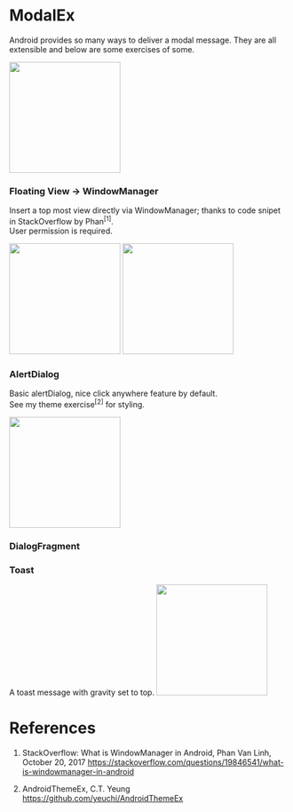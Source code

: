 # ModalEx

Android provides so many ways to deliver a modal message.
They are all extensible and below are some exercises of some.

<img width="200" src="https://user-images.githubusercontent.com/1282659/107152036-65f50a00-692b-11eb-83f1-6747fb92f737.png">

### Floating View -> WindowManager

Insert a top most view directly via WindowManager; thanks to code snipet in StackOverflow by Phan<sup>[1]</sup>.  \
User permission is required.

<img width="200" src="https://user-images.githubusercontent.com/1282659/107150765-24f9f700-6925-11eb-8b84-0afda601c856.png"> <img width="200" src="https://user-images.githubusercontent.com/1282659/107150767-262b2400-6925-11eb-8702-17f9ca14ce34.png">

### AlertDialog

Basic alertDialog, nice click anywhere feature by default.  
See my theme exercise<sup>[2]</sup> for styling.  

<img width="200" src="https://user-images.githubusercontent.com/1282659/107152033-655c7380-692b-11eb-83ca-faef7bbd01a1.png"> 

### DialogFragment

### Toast

A toast message with gravity set to top.
<img width="200" src="https://user-images.githubusercontent.com/1282659/107152371-18799c80-692d-11eb-9c8d-ce62d04b1eba.png">


# References

1. StackOverflow: What is WindowManager in Android, Phan Van Linh, October 20, 2017
https://stackoverflow.com/questions/19846541/what-is-windowmanager-in-android

2. AndroidThemeEx, C.T. Yeung
https://github.com/yeuchi/AndroidThemeEx
